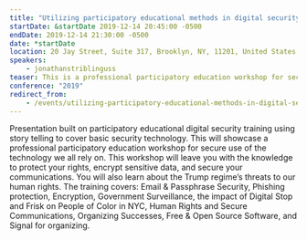 ```yaml
---
title: "Utilizing participatory educational methods in digital security trainings"
startDate: &startDate 2019-12-14 20:45:00 -0500
endDate: 2019-12-14 21:30:00 -0500
date: *startDate
location: 20 Jay Street, Suite 317, Brooklyn, NY, 11201, United States
speakers:
    - jonathanstriblinguss
teaser: This is a professional participatory education workshop for secure use of the technology we all rely on. This workshop will leave you with the knowledge to protect your rights, encrypt sensitive data, and secure your communications. You will also learn about the Trump regime&rsquo;s threats to our liberties, both online and off.
conference: "2019"
redirect_from:
    - /events/utilizing-participatory-educational-methods-in-digital-security-trainings
---
```


Presentation built on participatory educational digital security training using story telling to cover basic security technology. This will showcase a professional participatory education workshop for secure use of the technology we all rely on. This workshop will leave you with the knowledge to protect your rights, encrypt sensitive data, and secure your communications. You will also learn about the Trump regime&rsquo;s threats to our human rights. The training covers: Email &amp; Passphrase Security, Phishing protection, Encryption, Government Surveillance, the impact of Digital Stop and Frisk on People of Color in NYC, Human Rights and Secure Communications, Organizing Successes, Free &amp; Open Source Software, and Signal for organizing.
